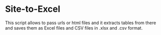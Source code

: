 # Site-to-Excel
This script allows to pass urls or html files and it extracts tables from there and saves them as Excel files and CSV files in .xlsx and .csv format.

